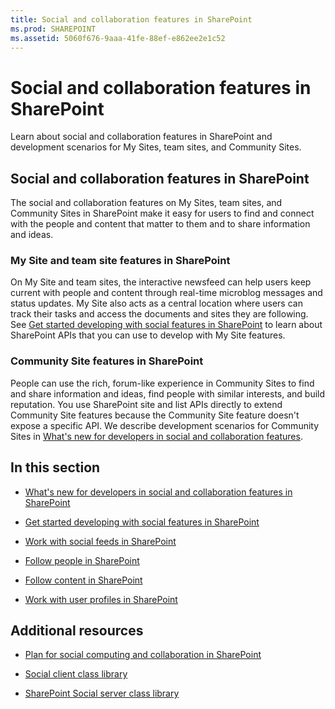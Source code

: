 ```yaml
---
title: Social and collaboration features in SharePoint
ms.prod: SHAREPOINT
ms.assetid: 5060f676-9aaa-41fe-88ef-e862ee2e1c52
---
```



# Social and collaboration features in SharePoint
Learn about social and collaboration features in SharePoint and development scenarios for My Sites, team sites, and Community Sites.
## Social and collaboration features in SharePoint

The social and collaboration features on My Sites, team sites, and Community Sites in SharePoint make it easy for users to find and connect with the people and content that matter to them and to share information and ideas.
  
    
    

### My Site and team site features in SharePoint
<a name="bkmk_Social"> </a>

On My Site and team sites, the interactive newsfeed can help users keep current with people and content through real-time microblog messages and status updates. My Site also acts as a central location where users can track their tasks and access the documents and sites they are following. See  [Get started developing with social features in SharePoint](get-started-developing-with-social-features-in-sharepoint) to learn about SharePoint APIs that you can use to develop with My Site features.
  
    
    

### Community Site features in SharePoint
<a name="bkmk_Collab"> </a>

People can use the rich, forum-like experience in Community Sites to find and share information and ideas, find people with similar interests, and build reputation. You use SharePoint site and list APIs directly to extend Community Site features because the Community Site feature doesn't expose a specific API. We describe development scenarios for Community Sites in  [What's new for developers in social and collaboration features](what-s-new-for-developers-in-social-and-collaboration-features-in-sharepoint-201#bkmk_Collab).
  
    
    

## In this section
<a name="bkmk_InThisSection"> </a>


-  [What's new for developers in social and collaboration features in SharePoint](what-s-new-for-developers-in-social-and-collaboration-features-in-sharepoint-201)
    
  
-  [Get started developing with social features in SharePoint](get-started-developing-with-social-features-in-sharepoint)
    
  
-  [Work with social feeds in SharePoint](work-with-social-feeds-in-sharepoint)
    
  
-  [Follow people in SharePoint](follow-people-in-sharepoint)
    
  
-  [Follow content in SharePoint](follow-content-in-sharepoint)
    
  
-  [Work with user profiles in SharePoint](work-with-user-profiles-in-sharepoint)
    
  

## Additional resources
<a name="bk_addresources"> </a>


-  [Plan for social computing and collaboration in SharePoint](http://technet.microsoft.com/en-us/library/ee662531%28v=office.15%29)
    
  
-  [Social client class library](http://msdn.microsoft.com/library/9cc3f70c-78ac-4d2d-b46e-77522ee5d937%28Office.15%29.aspx)
    
  
-  [SharePoint Social server class library](http://msdn.microsoft.com/library/87c5118c-ac0e-4bd9-a75f-7452a9eb0e41%28Office.15%29.aspx)
    
  

  
    
    

